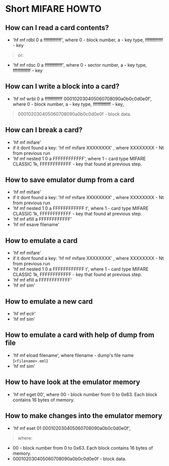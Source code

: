 # Short MIFARE HOWTO #

## How can I read a card contents? ##

  * 'hf mf rdbl 0 a ffffffffffff', where 0 - block number, a - key type, ffffffffffff - key

> or:

  * 'hf mf rdsc 0 a ffffffffffff', where 0 - sector number, a - key type, ffffffffffff - key

## How can I write a block into a card? ##

  * 'hf mf wrbl 0 a ffffffffffff 000102030405060708090a0b0c0d0e0f', where 0 - block number, a - key type, ffffffffffff - key,
> 000102030405060708090a0b0c0d0e0f - block data.

## How can I break a card? ##

  * 'hf mf mifare'
  * if it dont found a key: 'hf mf mifare XXXXXXXX' , where XXXXXXXX - Nt from previous run
  * 'hf mf nested 1 0 a FFFFFFFFFFFF', where 1 - card type MIFARE CLASSIC 1k, FFFFFFFFFFFF - key that found at previous step.

## How to save emulator dump from a card ##

  * 'hf mf mifare'
  * if it dont found a key: 'hf mf mifare XXXXXXXX' , where XXXXXXXX - Nt from previous run
  * 'hf mf nested 1 0 a FFFFFFFFFFFF t', where 1 - card type MIFARE CLASSIC 1k, FFFFFFFFFFFF - key that found at previous step.
  * 'hf mf efill a FFFFFFFFFFFF'
  * 'hf mf esave filename'

## How to emulate a card ##

  * 'hf mf mifare'
  * if it dont found a key: 'hf mf mifare XXXXXXXX' , where XXXXXXXX - Nt from previous run
  * 'hf mf nested 1 0 a FFFFFFFFFFFF t', where 1 - card type MIFARE CLASSIC 1k, FFFFFFFFFFFF - key that found at previous step.
  * 'hf mf efill a FFFFFFFFFFFF'
  * 'hf mf sim'

## How to emulate a new card ##

  * 'hf mf eclr'
  * 'hf mf sim'

## How to emulate a card with help of dump from file ##

  * 'hf mf eload filename', where filename - dump's file name (`<filename>.eml`)
  * 'hf mf sim'

## How to have look at the emulator memory ##

  * 'hf mf eget 00', where 00 - block number from 0 to 0x63. Each block contains 16 bytes of memory.

## How to make changes into the emulator memory ##

  * 'hf mf eset 01 000102030405060708090a0b0c0d0e0f',

> where:

  * 00 - block number from 0 to 0x63. Each block contains 16 bytes of memory.
  * 000102030405060708090a0b0c0d0e0f - block data.
